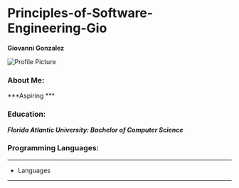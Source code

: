 # Principles-of-Software-Engineering-Gio

**Giovanni Gonzalez**

![Profile Picture](https://user-images.githubusercontent.com/89945885/131761142-2ec7fc0b-af5b-4132-934f-e15f80b09e43.PNG)

### About Me: 

***Aspiring ***

### Education:

***Florida Atlantic University: Bachelor of Computer Science***

### Programming Languages:
***
* Languages
***
